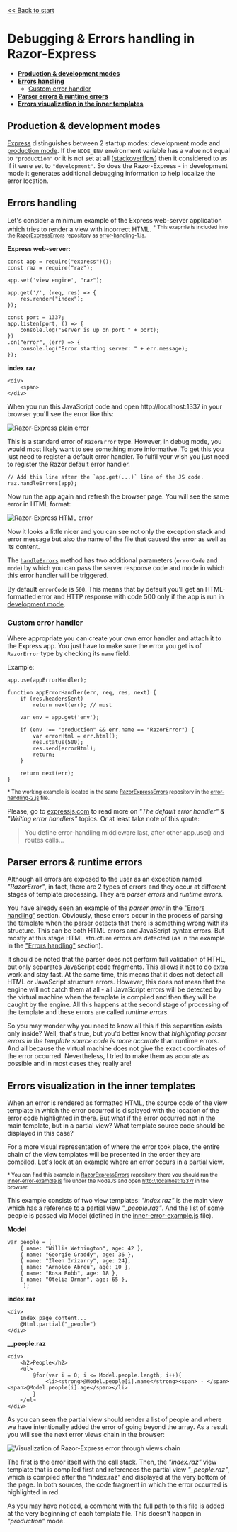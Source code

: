 [<< Back to start](../README.md)

# Debugging & Errors handling in Razor-Express

- [**Production & development modes**](#production--development-modes)
- [**Errors handling**](#errors-handling)
  - [Custom error handler](#custom-error-handler)
- [**Parser errors & runtime errors**](#parser-errors--runtime-errors)
- [**Errors visualization in the inner templates**](#errors-visualization-in-the-inner-templates)

## Production & development modes
[Express](https://expressjs.com) distinguishes between 2 startup modes: development mode and [production mode](https://expressjs.com/en/advanced/best-practice-performance.html#set-node_env-to-production). If the `NODE_ENV` environment variable has a value not equal to `"production"` or it is not set at all ([stackoverflow](https://stackoverflow.com/a/16979503/1844247)) then it considered to as if it were set to `"development"`. So does the Razor-Express - in development mode it generates additional debugging information to help localize the error location.

## Errors handling

Let's consider a minimum example of the Express web-server application which tries to render a view with incorrect HTML. 
<sup>* This exapmle is included into the [RazorExpressErrors](https://github.com/DevelAx/RazorExpressErrors) repository as [error-handling-1.js](https://github.com/DevelAx/RazorExpressErrors/blob/master/error-handling-1.js).</sup>

**Express web-server:**
```JS
const app = require("express")();
const raz = require("raz");

app.set('view engine', "raz");

app.get('/', (req, res) => {
    res.render("index");
});

const port = 1337;
app.listen(port, () => {
    console.log("Server is up on port " + port);
})
.on("error", (err) => {
    console.log("Error starting server: " + err.message);
});
```
**index.raz**
```HTML+RAZOR
<div>
    <span>
</div>
```

When you run this JavaScript code and open http://localhost:1337 in your browser you'll see the error like this:

![Razor-Express plain error](https://github.com/DevelAx/RazorExpressErrors/blob/master/docs/error-handling/PlainError.jpg?raw=true)

This is a standard error of `RazorError` type. However, in debug mode, you would most likely want to see something more informative. To get this you just need to register a default error handler. To fulfil your wish you just need to register the Razor default error handler. 
```JS
// Add this line after the `app.get(...)` line of the JS code.
raz.handleErrors(app);
```
Now run the app again and refresh the browser page. You will see the same error in HTML format:

![Razor-Express HTML error](https://github.com/DevelAx/RazorExpressErrors/blob/master/docs/error-handling/HtmlError.jpg)

Now it looks a little nicer and you can see not only the exception stack and error message but also the name of the file that caused the error as well as its content.   

The [`handleErrors`](api.md#handleerrorsapp-errorcode-mode) method has two additional parameters (`errorCode` and `mode`) by which you can pass the server response code and mode in which this error handler will be triggered. 

By default `errorCode` is `500`. This means that by default you'll get an HTML-formatted error and HTTP response with code 500 only if the app is run in [development mode](#production--development-modes).


### Custom error handler
Where appropriate you can create your own error handler and attach it to the Express app. You just have to make sure the error you get is of `RazorError` type by checking its `name` field. 

Example:
```JS
app.use(appErrorHandler);

function appErrorHandler(err, req, res, next) {
    if (res.headersSent)
        return next(err); // must

    var env = app.get('env');

    if (env !== "production" && err.name == "RazorError") {
        var errorHtml = err.html();
        res.status(500);
        res.send(errorHtml);
        return;
    }
    
    return next(err);
}
```
<sup>* The working example is located in the same [RazorExpressErrors](https://github.com/DevelAx/RazorExpressErrors) repository in the [error-handling-2.js](https://github.com/DevelAx/RazorExpressErrors/blob/master/error-handling-1.js) file.</sup>

Please, go to [expressjs.com](https://expressjs.com/en/guide/error-handling.html) to read more on *"The default error handler"* & *"Writing error handlers"* topics. Or at least take note of this qoute:
> You define error-handling middleware last, after other app.use() and routes calls...

## Parser errors & runtime errors
Although all errors are exposed to the user as an exception named *"RazorError"*, in fact, there are 2 types of errors and they occur at different stages of template processing. They are *parser errors* and *runtime errors*.

You have already seen an example of the *parser error* in the ["Errors handling"](#errors-handling) section. Obviously, these errors occur in the process of parsing the template when the parser detects that there is something wrong with its structure. This can be both HTML errors and JavaScript syntax errors. But mostly at this stage HTML structure errors are detected (as in the example in the ["Errors handling"](#errors-handling) section).

It should be noted that the parser does not perform full validation of HTHL, but only separates JavaScript code fragments. This allows it not to do extra work and stay fast. At the same time, this means that it does not detect all HTML or JavaScript structure errors. However, this does not mean that the engine will not catch them at all - all JavaScript errors will be detected by the virtual machine when the template is compiled and then they will be caught by the engine. All this happens at the second stage of processing of the template and these errors are called *runtime errors*.

So you may wonder why you need to know all this if this separation exists only inside? Well, that's true, but you'd better know that *highlighting parser errors in the template source code is more accurate* than runtime errors. And all because the virtual machine does not give the exact coordinates of the error occurred. Nevertheless, I tried to make them as accurate as possible and in most cases they really are! 

## Errors visualization in the inner templates
When an error is rendered as formatted HTML, the source code of the view template in which the error occurred is displayed with the location of the error code highlighted in there. But what if the error occurred not in the main template, but in a partial view? What template source code should be displayed in this case?

For a more visual representation of where the error took place, the entire chain of the view templates will be presented in the order they are compiled. Let's look at an example where an error occurs in a partial view. 

<sup>* You can find this example in [RazorExpressErrors](https://github.com/DevelAx/RazorExpressErrors) repository, there you should run the [inner-error-example.js](https://github.com/DevelAx/RazorExpressErrors/blob/master/inner-error-example.js) file under the NodeJS and open [http://localhost:1337/](http://localhost:1337/) in the browser.</sup>

This example consists of two view templates: *"index.raz"* is the main view which has a reference to a partial view *"_people.raz"*. And the list of some people is passed via Model (defined in the [inner-error-example.js](https://github.com/DevelAx/RazorExpressErrors/blob/master/inner-error-example.js) file).

**Model**
```JS
var people = [
    { name: "Willis Wethington", age: 42 },
    { name: "Georgie Graddy", age: 36 },
    { name: "Ileen Irizarry", age: 24},
    { name: "Arnoldo Abreu", age: 10 },
    { name: "Rosa Robb", age: 18 },
    { name: "Otelia Orman", age: 65 },
     ];
```

**index.raz**
```HTML+RAZOR
<div>
    Index page content...
    @Html.partial("_people")
</div>
```

**__people.raz**
```HTML+RAZOR
<div>
    <h2>People</h2>
    <ul>
        @for(var i = 0; i <= Model.people.length; i++){
            <li><strong>@Model.people[i].name</strong><span> - </span><span>@Model.people[i].age</span></li>
        }
    </ul>
</div>
```

As you can seen the partial view should render a list of people and where we have intentionally added the error of going beyond the array. As a result you will see the next error views chain in the browser:

![Visualization of Razor-Express error through views chain](https://github.com/DevelAx/RazorExpressErrors/blob/master/docs/inner-error-example/ErrorView.jpg?raw=true)

The first is the error itself with the call stack. Then, the *"index.raz"* view template that is compiled first and references the partial view *"_people.raz"*, which is compiled after the "index.raz" and displayed at the very bottom of the page. In both sources, the code fragment in which the error occurred is highlighted in red.

As you may have noticed, a comment with the full path to this file is added at the very beginning of each template file. This doesn't happen in *"production"* mode.
